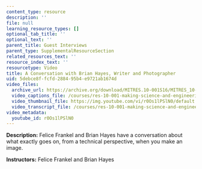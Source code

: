 ```yaml
---
content_type: resource
description: ''
file: null
learning_resource_types: []
optional_tab_title: ''
optional_text: ''
parent_title: Guest Interviews
parent_type: SupplementalResourceSection
related_resources_text: ''
resource_index_text: ''
resourcetype: Video
title: A Conversation with Brian Hayes, Writer and Photographer
uid: 5debce8f-fcfd-2884-95b4-e9721ab1674d
video_files:
  archive_url: https://archive.org/download/MITRES.10-001S16/MITRES_10-001S16_Track42_300k.mp4
  video_captions_file: /courses/res-10-001-making-science-and-engineering-pictures-a-practical-guide-to-presenting-your-work-spring-2016/a9c4154c35a4599b802e725feae563ad_r0Os1lPSlN0.vtt
  video_thumbnail_file: https://img.youtube.com/vi/r0Os1lPSlN0/default.jpg
  video_transcript_file: /courses/res-10-001-making-science-and-engineering-pictures-a-practical-guide-to-presenting-your-work-spring-2016/d9dc0514a15d515de8b0ec3714415dbb_r0Os1lPSlN0.pdf
video_metadata:
  youtube_id: r0Os1lPSlN0
---
```


**Description:** Felice Frankel and Brian Hayes have a conversation about what exactly goes on, from a technical perspective, when you make an image.

**Instructors:** Felice Frankel and Brian Hayes